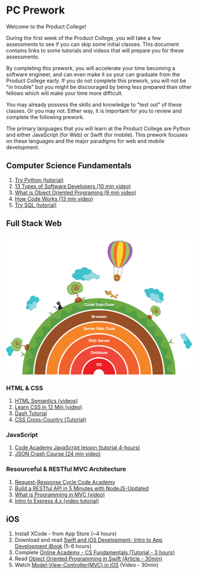 # PC Prework

Welcome to the Product College!

During the first week of the Product College, you will take a few assessments to see if you can skip some initial classes. This document contains links to some tutorials and videos that will prepare you for these assessments.

By completing this prework, you will accelerate your time becoming a software engineer, and can even make it so your can graduate from the Product College early. If you do not complete this prework, you will not be "in trouble" but you might be discouraged by being less prepared than other fellows which will make your time more difficult.

You may already possess the skills and knowledge to "test out" of these classes. Or you may not. Either way, it is important for you to review and complete the following prework.

The primary languages that you will learn at the Product College are Python and either JavaScript (for Web) or Swift (for mobile). This prework focuses on these languages and the major paradigms for web and mobile development.

## Computer Science Fundamentals

1. [Try Python (tutorial)](https://www.codeschool.com/courses/try-python)
1. [13 Types of Software Developers (10 min video)](https://www.youtube.com/watch?v=_9ZS6q4996g&t=499s)
1. [What is Object Oriented Programing (9 min video)](https://www.youtube.com/watch?v=HUlHun5a430&list=PLVpAurZqkV67DYxp5L8bx1g1yzE2hTe8m&index=7)
1. [How Code Works (13 min video)](https://www.youtube.com/watch?v=HI0KumcNTak&list=PLVpAurZqkV67DYxp5L8bx1g1yzE2hTe8m)
1. [Try SQL (tutorial)](https://www.codeschool.com/courses/try-sql)

## Full Stack Web

![Outside In](assets/outside-in.png)

### HTML & CSS

1. [HTML Semantics (videos)](https://www.youtube.com/playlist?list=PLWjCJDeWfDdc0Sp_DinOWnodw3KnWCwc1)
1. [Learn CSS in 12 Min (video)](https://www.youtube.com/watch?v=0afZj1G0BIE)
1. [Dash Tutorial](https://dash.generalassemb.ly/)
1. [CSS Cross-Country (Tutorial)](https://www.codeschool.com/courses/css-cross-country)

### JavaScript

1. [Code Academy JavaScript lesson (tutorial 4-hours)](https://www.codecademy.com/learn/javascript)
1. [JSON Crash Course (24 min video)](https://www.youtube.com/watch?v=wI1CWzNtE-M)

### Resourceful & RESTful MVC Architecture

1. [Request-Response Cycle Code Academy](https://www.codecademy.com/articles/request-response-cycle-static)
1. [Build a RESTful API in 5 Minutes with NodeJS-Updated](https://www.youtube.com/watch?v=p-x6WdwaJco)
1. [What is Programming in MVC (video)](https://www.youtube.com/watch?v=1IsL6g2ixak)
1. [Intro to Express 4.x (video tutorial)](https://www.youtube.com/watch?v=FL1-0uTOYSM&index=20&list=PLNcEnkMSwDUkPTztJ8zEJsuTOMdxZshO8)

## iOS

1. Install XCode - from App Store (~4 hours)
1. Download and read [Swift and iOS Development- Intro to App Development iBook](https://itun.es/us/aVbRcb.l) (5-6 hours)
1. Complete [Online Academy - CS Fundamentals (Tutorial - 3 hours)](https://www.makeschool.com/academy)
1. Read [Object Oriented Programming in Swift (Article - 30min)](https://www.raywenderlich.com/160728/object-oriented-programming-swift)
1. Watch [Model-View-Controller(MVC) in iOS](https://www.youtube.com/watch?v=Zud56x_VYvs) (Video - 30min)


